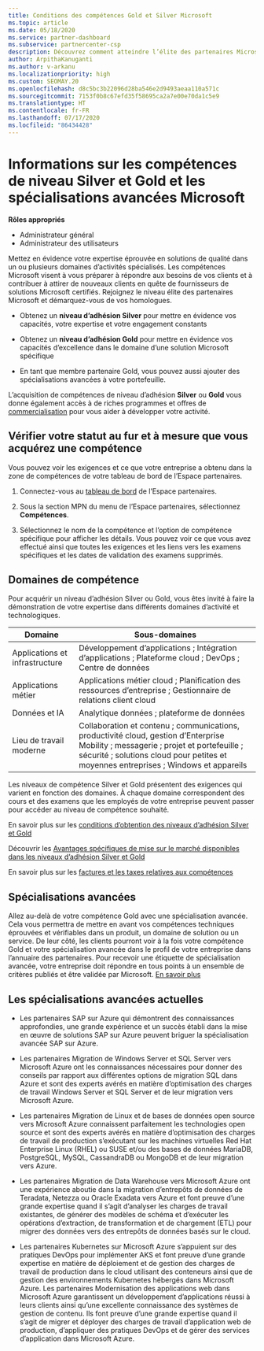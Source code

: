 ```yaml
---
title: Conditions des compétences Gold et Silver Microsoft
ms.topic: article
ms.date: 05/18/2020
ms.service: partner-dashboard
ms.subservice: partnercenter-csp
description: Découvrez comment atteindre l’élite des partenaires Microsoft et attirer de nouveaux clients en répondant aux conditions des compétences pour acquérir les niveaux d’adhésion Gold et Silver.
author: ArpithaKanuganti
ms.author: v-arkanu
ms.localizationpriority: high
ms.custom: SEOMAY.20
ms.openlocfilehash: d8c5bc3b22096d28ba546e2d9493aeaa110a571c
ms.sourcegitcommit: 7153f0b8c67efd35f58695ca2a7e00e70da1c5e9
ms.translationtype: HT
ms.contentlocale: fr-FR
ms.lasthandoff: 07/17/2020
ms.locfileid: "86434428"
---
```

# <a name="information-about-microsoft-silver-and-gold-competencies-and-advanced-specializations"></a>Informations sur les compétences de niveau Silver et Gold et les spécialisations avancées Microsoft

**Rôles appropriés**
- Administrateur général
- Administrateur des utilisateurs

Mettez en évidence votre expertise éprouvée en solutions de qualité dans un ou plusieurs domaines d’activités spécialisés. Les compétences Microsoft visent à vous préparer à répondre aux besoins de vos clients et à contribuer à attirer de nouveaux clients en quête de fournisseurs de solutions Microsoft certifiés. Rejoignez le niveau élite des partenaires Microsoft et démarquez-vous de vos homologues.

- Obtenez un **niveau d’adhésion Silver** pour mettre en évidence vos capacités, votre expertise et votre engagement constants

- Obtenez un **niveau d’adhésion Gold** pour mettre en évidence vos capacités d’excellence dans le domaine d’une solution Microsoft spécifique

- En tant que membre partenaire Gold, vous pouvez aussi ajouter des spécialisations avancées à votre portefeuille.

L’acquisition de compétences de niveau d’adhésion **Silver** ou **Gold** vous donne également accès à de riches programmes et offres de [commercialisation](mpn-learn-about-go-to-market-benefits.md) pour vous aider à développer votre activité.

## <a name="check-your-status-as-you-earn-a-competency"></a>Vérifier votre statut au fur et à mesure que vous acquérez une compétence

Vous pouvez voir les exigences et ce que votre entreprise a obtenu dans la zone de compétences de votre tableau de bord de l’Espace partenaires.

1. Connectez-vous au [tableau de bord](https://partner.microsoft.com/dashboard/home) de l’Espace partenaires.

2. Sous la section MPN du menu de l’Espace partenaires, sélectionnez **Compétences**. 

3. Sélectionnez le nom de la compétence et l’option de compétence spécifique pour afficher les détails. Vous pouvez voir ce que vous avez effectué ainsi que toutes les exigences et les liens vers les examens spécifiques et les dates de validation des examens supprimés.

## <a name="competency-areas"></a>Domaines de compétence

Pour acquérir un niveau d’adhésion Silver ou Gold, vous êtes invité à faire la démonstration de votre expertise dans différents domaines d’activité et technologiques.

|**Domaine**            |**Sous-domaines**                    |
|--------------------|--------------------------------|
|Applications et infrastructure|Développement d’applications ; Intégration d’applications ; Plateforme cloud ; DevOps ; Centre de données|
|Applications métier |Applications métier cloud ; Planification des ressources d’entreprise ; Gestionnaire de relations client cloud|
|Données et IA|Analytique données ; plateforme de données|
|Lieu de travail moderne| Collaboration et contenu ; communications, productivité cloud, gestion d’Enterprise Mobility ; messagerie ; projet et portefeuille ; sécurité ; solutions cloud pour petites et moyennes entreprises ; Windows et appareils|

Les niveaux de compétence Silver et Gold présentent des exigences qui varient en fonction des domaines. À chaque domaine correspondent des cours et des examens que les employés de votre entreprise peuvent passer pour accéder au niveau de compétence souhaité.


En savoir plus sur les [conditions d’obtention des niveaux d’adhésion Silver et Gold](https://partner.microsoft.com/membership/competencies)

Découvrir les [Avantages spécifiques de mise sur le marché disponibles dans les niveaux d’adhésion Silver et Gold](mpn-learn-about-go-to-market-benefits.md) 

En savoir plus sur les [factures et les taxes relatives aux compétences](mpn-view-print-maps-invoice.md)

## <a name="advanced-specializations"></a>Spécialisations avancées

Allez au-delà de votre compétence Gold avec une spécialisation avancée. Cela vous permettra de mettre en avant vos compétences techniques éprouvées et vérifiables dans un produit, un domaine de solution ou un service. De leur côté, les clients pourront voir à la fois votre compétence Gold et votre spécialisation avancée dans le profil de votre entreprise dans l’annuaire des partenaires. Pour recevoir une étiquette de spécialisation avancée, votre entreprise doit répondre en tous points à un ensemble de critères publiés et être validée par Microsoft. [En savoir plus](https://partner.microsoft.com/membership/competencies#tab-content-2) 

## <a name="the-current-advanced-specializations"></a>Les spécialisations avancées actuelles

- Les partenaires SAP sur Azure qui démontrent des connaissances approfondies, une grande expérience et un succès établi dans la mise en œuvre de solutions SAP sur Azure peuvent briguer la spécialisation avancée SAP sur Azure.

- Les partenaires Migration de Windows Server et SQL Server vers Microsoft Azure ont les connaissances nécessaires pour donner des conseils par rapport aux différentes options de migration SQL dans Azure et sont des experts avérés en matière d’optimisation des charges de travail Windows Server et SQL Server et de leur migration vers Microsoft Azure. 

- Les partenaires Migration de Linux et de bases de données open source vers Microsoft Azure connaissent parfaitement les technologies open source et sont des experts avérés en matière d’optimisation des charges de travail de production s’exécutant sur les machines virtuelles Red Hat Enterprise Linux (RHEL) ou SUSE et/ou des bases de données MariaDB, PostgreSQL, MySQL, CassandraDB ou MongoDB et de leur migration vers Azure.

- Les partenaires Migration de Data Warehouse vers Microsoft Azure ont une expérience aboutie dans la migration d’entrepôts de données de Teradata, Netezza ou Oracle Exadata vers Azure et font preuve d’une grande expertise quand il s’agit d’analyser les charges de travail existantes, de générer des modèles de schéma et d’exécuter les opérations d’extraction, de transformation et de chargement (ETL) pour migrer des données vers des entrepôts de données basés sur le cloud.

- Les partenaires Kubernetes sur Microsoft Azure s’appuient sur des pratiques DevOps pour implémenter AKS et font preuve d’une grande expertise en matière de déploiement et de gestion des charges de travail de production dans le cloud utilisant des conteneurs ainsi que de gestion des environnements Kubernetes hébergés dans Microsoft Azure.
Les partenaires Modernisation des applications web dans Microsoft Azure garantissent un développement d’applications réussi à leurs clients ainsi qu’une excellente connaissance des systèmes de gestion de contenu. Ils font preuve d’une grande expertise quand il s’agit de migrer et déployer des charges de travail d’application web de production, d’appliquer des pratiques DevOps et de gérer des services d’application dans Microsoft Azure.
